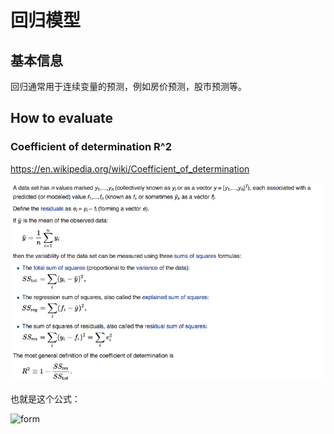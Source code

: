 # 回归模型

## 基本信息

回归通常用于连续变量的预测，例如房价预测，股市预测等。

## How to evaluate

### Coefficient of determination R^2 

https://en.wikipedia.org/wiki/Coefficient_of_determination

![def](/images/r2.png)

也就是这个公式：

![form](/images/r2_formular.png)
